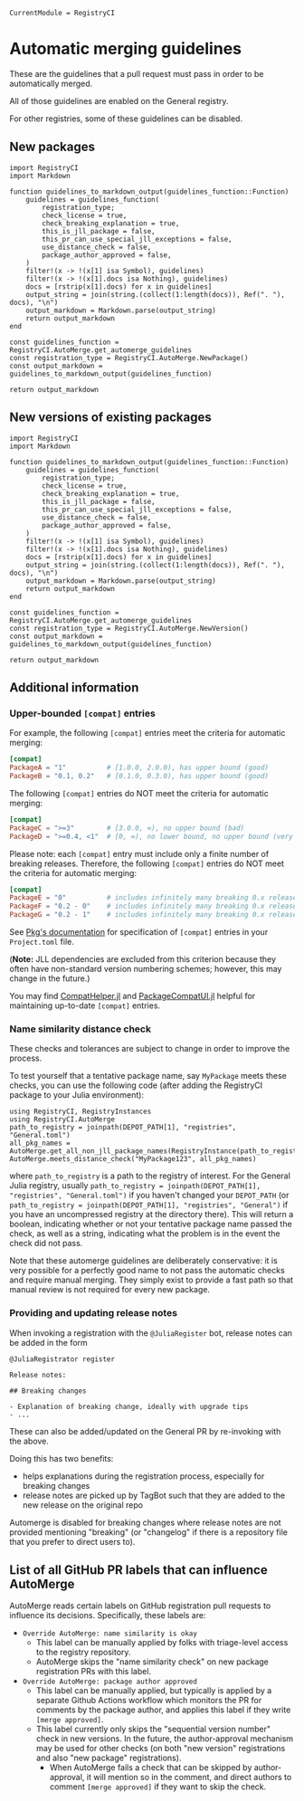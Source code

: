 ```@meta
CurrentModule = RegistryCI
```

# Automatic merging guidelines

These are the guidelines that a pull request must pass in order to be automatically merged.

All of those guidelines are enabled on the General registry.

For other registries, some of these guidelines can be disabled.

## New packages

```@eval
import RegistryCI
import Markdown

function guidelines_to_markdown_output(guidelines_function::Function)
    guidelines = guidelines_function(
        registration_type;
        check_license = true,
        check_breaking_explanation = true,
        this_is_jll_package = false,
        this_pr_can_use_special_jll_exceptions = false,
        use_distance_check = false,
        package_author_approved = false,
    )
    filter!(x -> !(x[1] isa Symbol), guidelines)
    filter!(x -> !(x[1].docs isa Nothing), guidelines)
    docs = [rstrip(x[1].docs) for x in guidelines]
    output_string = join(string.(collect(1:length(docs)), Ref(". "), docs), "\n")
    output_markdown = Markdown.parse(output_string)
    return output_markdown
end

const guidelines_function = RegistryCI.AutoMerge.get_automerge_guidelines
const registration_type = RegistryCI.AutoMerge.NewPackage()
const output_markdown = guidelines_to_markdown_output(guidelines_function)

return output_markdown
```

## New versions of existing packages

```@eval
import RegistryCI
import Markdown

function guidelines_to_markdown_output(guidelines_function::Function)
    guidelines = guidelines_function(
        registration_type;
        check_license = true,
        check_breaking_explanation = true,
        this_is_jll_package = false,
        this_pr_can_use_special_jll_exceptions = false,
        use_distance_check = false,
        package_author_approved = false,
    )
    filter!(x -> !(x[1] isa Symbol), guidelines)
    filter!(x -> !(x[1].docs isa Nothing), guidelines)
    docs = [rstrip(x[1].docs) for x in guidelines]
    output_string = join(string.(collect(1:length(docs)), Ref(". "), docs), "\n")
    output_markdown = Markdown.parse(output_string)
    return output_markdown
end

const guidelines_function = RegistryCI.AutoMerge.get_automerge_guidelines
const registration_type = RegistryCI.AutoMerge.NewVersion()
const output_markdown = guidelines_to_markdown_output(guidelines_function)

return output_markdown
```

## Additional information

### Upper-bounded `[compat]` entries

For example, the following `[compat]` entries meet the criteria for automatic merging:
```toml
[compat]
PackageA = "1"          # [1.0.0, 2.0.0), has upper bound (good)
PackageB = "0.1, 0.2"   # [0.1.0, 0.3.0), has upper bound (good)
```
The following `[compat]` entries do NOT meet the criteria for automatic merging:
```toml
[compat]
PackageC = ">=3"        # [3.0.0, ∞), no upper bound (bad)
PackageD = ">=0.4, <1"  # [0, ∞), no lower bound, no upper bound (very bad)
```
Please note: each `[compat]` entry must include only a finite number of breaking releases. Therefore, the following `[compat]` entries do NOT meet the criteria for automatic merging:
```toml
[compat]
PackageE = "0"          # includes infinitely many breaking 0.x releases of PackageE (bad)
PackageF = "0.2 - 0"    # includes infinitely many breaking 0.x releases of PackageF (bad)
PackageG = "0.2 - 1"    # includes infinitely many breaking 0.x releases of PackageG (bad)
```
See [Pkg's documentation](https://julialang.github.io/Pkg.jl/v1/compatibility/) for specification of `[compat]` entries in your
`Project.toml` file.

(**Note:** JLL dependencies are excluded from this criterion because they often have non-standard version numbering schemes; however, this may change in the future.)

You may find [CompatHelper.jl](https://github.com/bcbi/CompatHelper.jl) and [PackageCompatUI.jl](https://github.com/GunnarFarneback/PackageCompatUI.jl) helpful for maintaining up-to-date `[compat]` entries.

### Name similarity distance check

These checks and tolerances are subject to change in order to improve the
process.

To test yourself that a tentative package name, say `MyPackage` meets these
checks, you can use the following code (after adding the RegistryCI package
to your Julia environment):

```@example
using RegistryCI, RegistryInstances
using RegistryCI.AutoMerge
path_to_registry = joinpath(DEPOT_PATH[1], "registries", "General.toml")
all_pkg_names = AutoMerge.get_all_non_jll_package_names(RegistryInstance(path_to_registry))
AutoMerge.meets_distance_check("MyPackage123", all_pkg_names)
```

where `path_to_registry` is a path to the registry of
interest. For the General Julia registry, usually `path_to_registry =
joinpath(DEPOT_PATH[1], "registries", "General.toml")` if you haven't changed
your `DEPOT_PATH` (or `path_to_registry =
joinpath(DEPOT_PATH[1], "registries", "General")` if you have an uncompressed registry at the directory there). This will return a boolean, indicating whether or not
your tentative package name passed the check, as well as a string,
indicating what the problem is in the event the check did not pass.

Note that these automerge guidelines are deliberately conservative: it is
very possible for a perfectly good name to not pass the automatic checks and
require manual merging. They simply exist to provide a fast path so that
manual review is not required for every new package.

### Providing and updating release notes

When invoking a registration with the `@JuliaRegister` bot, release notes can be added in the form
```
@JuliaRegistrator register

Release notes:

## Breaking changes

- Explanation of breaking change, ideally with upgrade tips
- ...
```

These can also be added/updated on the General PR by re-invoking with the above.

Doing this has two benefits:
 - helps explanations during the registration process, especially for breaking changes
 - release notes are picked up by TagBot such that they are added to the new release on the original repo

Automerge is disabled for breaking changes where release notes are not provided mentioning "breaking" (or "changelog" if there is a repository file that you prefer to direct users to).

## List of all GitHub PR labels that can influence AutoMerge

AutoMerge reads certain labels on GitHub registration pull requests to influence its decisions.
Specifically, these labels are:

* `Override AutoMerge: name similarity is okay`
    * This label can be manually applied by folks with triage-level access to the registry repository.
    * AutoMerge skips the "name similarity check" on new package registration PRs with this label.
* `Override AutoMerge: package author approved`
    * This label can be manually applied, but typically is applied by a separate Github Actions workflow which monitors the PR for comments by the package author, and applies this label if they write `[merge approved]`.
    * This label currently only skips the "sequential version number" check in new versions. In the future, the author-approval mechanism may be used for other checks (on both "new version" registrations and also "new package" registrations).
        * When AutoMerge fails a check that can be skipped by author-approval, it will mention so in the comment, and direct authors to comment `[merge approved]` if they want to skip the check.
